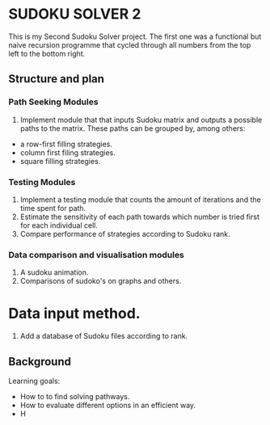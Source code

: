 # SUDOKU SOLVER 2

This is my Second Sudoku Solver project.
The first one was a functional but naive recursion programme that cycled through all numbers from the top left to the bottom right.

## Structure and plan

### Path Seeking Modules
1. Implement module that that inputs Sudoku matrix and outputs a possible paths to the matrix. These paths can be grouped by, among others:
- a row-first filling strategies.
- column first filing strategies.
- square filling strategies.

### Testing Modules
1. Implement a testing module that counts the amount of iterations and the time spent for path.
2. Estimate the sensitivity of each path towards which number is tried first for each individual cell.
3. Compare performance of strategies according to Sudoku rank.

### Data comparison and visualisation modules
1. A sudoku animation.
2. Comparisons of sudoko's on graphs and others.

# Data input method.
1. Add a database of Sudoku files according to rank.

## Background
Learning goals:
- How to to find solving pathways.
- How to evaluate different options in an efficient way.
- H 
